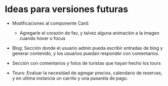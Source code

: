 # Ideas para versiones futuras

- Modificaciones al componente Card:

  - Agregarle el corazón de fav, y talvez alguna animación a la imagen cuando hover o focus

- Blog: Sección donde el usuario admin pueda escribir entradas de blog y generar contenido, y los usuarios puedan responder con comentarios.

- Sección con comentarios y fotos de turistas que hayan hecho los tours

- Tours: Evaluar la necesidad de agregar precios, calendario de reservas, y en ultima instancia un carrito y una pasarela de pago.
